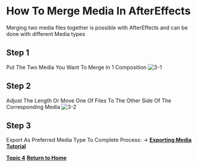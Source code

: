 # How To Merge Media In AfterEffects

Merging two media files together is possible with AfterEffects and can be done with different Media types

## Step 1

Put The Two Media You Want To Merge In 1 Composition
![3-1](https://user-images.githubusercontent.com/97974825/204566904-a50a7f45-0496-4a96-b2c2-305f4f71a9a6.png)


## Step 2

Adjust The Length Or Move One Of Files To The Other Side Of The Corresponding Media
![3-2](https://user-images.githubusercontent.com/97974825/204566926-dc5cfe54-e6cb-4ebb-945d-a9219bee5591.png)

## Step 3
Export As Preferred Media Type To Complete Process: -> [**Exporting Media Tutorial**](Topic5.md)


[**Topic 4**](Topic4.md)
[**Return to Home**](README.md)
